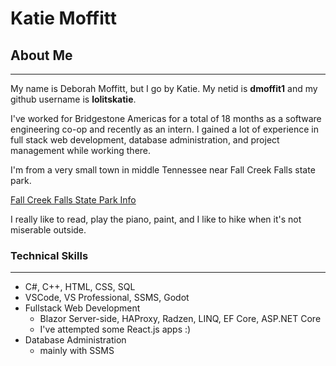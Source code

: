 # Katie Moffitt

## About Me 

----

My name is Deborah Moffitt, but I go by Katie. My netid is **dmoffit1** and my github username is **lolitskatie**.

I've worked for Bridgestone Americas for a total of 18 months as a software engineering co-op and recently as an intern. I gained a lot of experience in full stack web development, database administration, and project management while working there.

I'm from a very small town in middle Tennessee near Fall Creek Falls state park.

[Fall Creek Falls State Park Info](https://www.tn.gov/environment/program-areas/na-natural-areas/natural-areas-east-region/east-region-/na-na-fall-creek-falls.html)

 I really like to read, play the piano, paint, and I like to hike when it's not miserable outside.

### Technical Skills

----

* C#, C++, HTML, CSS, SQL
* VSCode, VS Professional, SSMS, Godot
* Fullstack Web Development 
    * Blazor Server-side, HAProxy, Radzen, LINQ, EF Core, ASP.NET Core
    * I've attempted some React.js apps :)
* Database Administration 
    * mainly with SSMS
    
